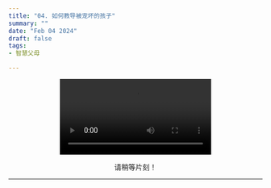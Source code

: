 ```yaml
---
title: "04. 如何教导被宠坏的孩子"
summary: ""
date: "Feb 04 2024"
draft: false
tags:
- 智慧父母

---
```

<center>

<video controls>
  <source src="https://filedn.com/lASHf0LVqmwBNdJJL6RAY5y/Truth%20tv/%E6%99%BA%E6%85%A7%E7%88%B6%E6%AF%8D/4%20How%20to%20Deal%20with%20Your%20Spoiled%20Child%20-%20Smart%20Parents.mp4" type="video/mp4" />
  <p>
    Your browser doesn't support HTML5 video. Here is a
    <a href="https://filedn.com/lASHf0LVqmwBNdJJL6RAY5y/Truth%20tv/%E6%99%BA%E6%85%A7%E7%88%B6%E6%AF%8D/4%20How%20to%20Deal%20with%20Your%20Spoiled%20Child%20-%20Smart%20Parents.mp4">link to the video</a> instead.
  </p>
</video>

请稍等片刻！


---